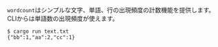 `wordcount`はシンプルな文字、単語、行の出現頻度の計数機能を提供します。  
CLIからは単語数の出現頻度が使えます。

```console
$ cargo run text.txt
{"bb":1,"aa":2,"cc":1}
```
